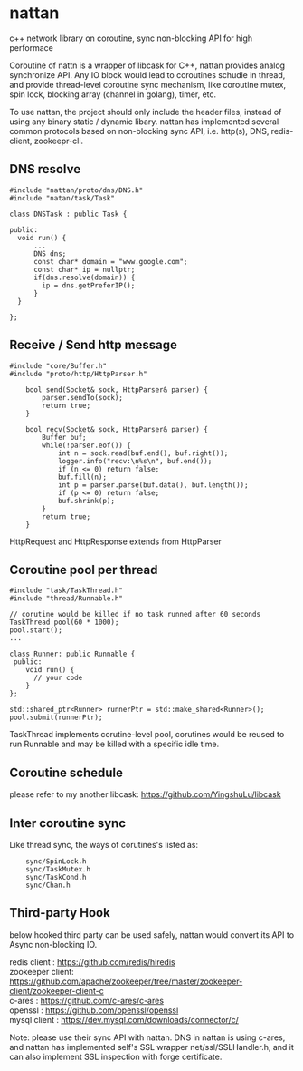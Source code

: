 # nattan
c++ network library on coroutine, sync non-blocking API for high performace

Coroutine of nattn is a wrapper of libcask for C++,  nattan provides analog synchronize API.
Any IO block would lead to coroutines schudle in thread, and provide thread-level coroutine sync mechanism,
like coroutine mutex, spin lock, blocking array (channel in golang), timer, etc.

To use nattan,  the project should only include the header files, instead of using any binary static / dynamic libary.
nattan has implemented several common protocols based on non-blocking sync API, i.e. http(s), DNS, redis-client, zookeepr-cli.

## DNS resolve

```
#include "nattan/proto/dns/DNS.h"
#include "natan/task/Task"

class DNSTask : public Task {

public:
  void run() {
      ...
      DNS dns;
      const char* domain = "www.google.com";
      const char* ip = nullptr;
      if(dns.resolve(domain)) {
        ip = dns.getPreferIP();
      }
  }

};
```

## Receive / Send http message

```
#include "core/Buffer.h"
#include "proto/http/HttpParser.h"

    bool send(Socket& sock, HttpParser& parser) {
        parser.sendTo(sock);
        return true;
    }

    bool recv(Socket& sock, HttpParser& parser) {
        Buffer buf;
        while(!parser.eof()) {
            int n = sock.read(buf.end(), buf.right());
            logger.info("recv:\n%s\n", buf.end());
            if (n <= 0) return false;
            buf.fill(n);
            int p = parser.parse(buf.data(), buf.length());
            if (p <= 0) return false;
            buf.shrink(p);
        }
        return true;
    }
```

HttpRequest and HttpResponse extends from HttpParser

## Coroutine pool per thread

```
#include "task/TaskThread.h"
#include "thread/Runnable.h"

// corutine would be killed if no task runned after 60 seconds
TaskThread pool(60 * 1000);
pool.start();
...

class Runner: public Runnable {
 public:
    void run() {
      // your code
    }
};

std::shared_ptr<Runner> runnerPtr = std::make_shared<Runner>();
pool.submit(runnerPtr);

```
TaskThread implements corutine-level pool, corutines would be reused to run Runnable and
may be killed with a specific idle time.

## Coroutine schedule
please refer to my another libcask: https://github.com/YingshuLu/libcask

## Inter coroutine sync
Like thread sync, the ways of corutines's listed as:
```
    sync/SpinLock.h
    sync/TaskMutex.h
    sync/TaskCond.h
    sync/Chan.h
```

## Third-party Hook
below hooked third party can be used safely, nattan would convert its API to Async non-blocking IO.  

redis client    :   https://github.com/redis/hiredis  
zookeeper client:   https://github.com/apache/zookeeper/tree/master/zookeeper-client/zookeeper-client-c  
c-ares          :   https://github.com/c-ares/c-ares  
openssl         :   https://github.com/openssl/openssl  
mysql client    :   https://dev.mysql.com/downloads/connector/c/  

Note: please use their sync API with nattan.
DNS in nattan is using c-ares, and nattan has implemented self's SSL wrapper net/ssl/SSLHandler.h, and
it can also implement SSL inspection with forge certificate.
